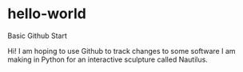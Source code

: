 # hello-world
Basic Github Start

Hi! I am hoping to use Github to track changes to some software I am making in Python for an interactive sculpture called Nautilus.
